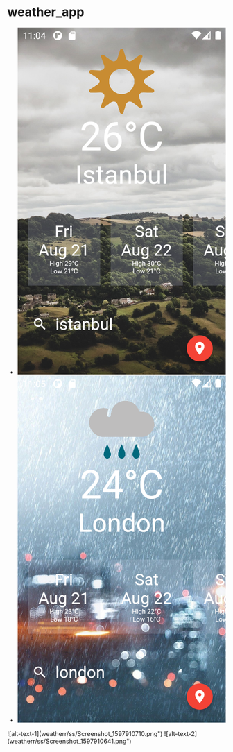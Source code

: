 # weather_app

<ul>
    <li><img src="weatherr/ss/Screenshot_1597910641.png"></li>
    <li><img src="weatherr/ss/Screenshot_1597910710.png"></li>
</ul>
![alt-text-1](weatherr/ss/Screenshot_1597910710.png") ![alt-text-2](weatherr/ss/Screenshot_1597910641.png")
